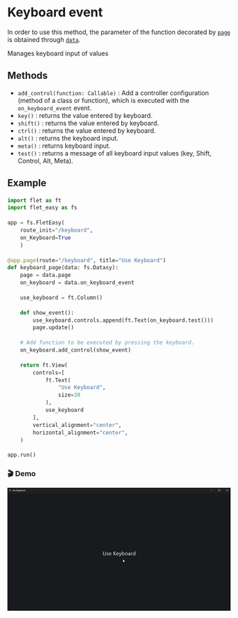 # Keyboard event
In order to use this method, the parameter of the function decorated by [`page`](/flet-easy/0.2.4/how-to-use/#decorator-page) is obtained through [`data`](/flet-easy/0.2.4/how-to-use/#datasy-data).

Manages keyboard input of values

## Methods

* `add_control(function: Callable)` : Add a controller configuration (method of a class or function), which is executed with the `on_keyboard_event` event.
* `key()` : returns the value entered by keyboard.
* `shift()` : returns the value entered by keyboard.
* `ctrl()` : returns the value entered by keyboard.
* `alt()` : returns the keyboard input.
* `meta()` : returns keyboard input.
* `test()` : returns a message of all keyboard input values (key, Shift, Control, Alt, Meta).

## Example

```python hl_lines="6 12 16-18 21"
import flet as ft
import flet_easy as fs

app = fs.FletEasy(
    route_init="/keyboard",
    on_Keyboard=True
    )

@app.page(route="/keyboard", title="Use Keyboard")
def keyboard_page(data: fs.Datasy):
    page = data.page
    on_keyboard = data.on_keyboard_event

    use_keyboard = ft.Column()

    def show_event():
        use_keyboard.controls.append(ft.Text(on_keyboard.test()))
        page.update()

    # Add function to be executed by pressing the keyboard.
    on_keyboard.add_control(show_event)

    return ft.View(
        controls=[
            ft.Text(
                "Use Keyboard",
                size=30
            ),
            use_keyboard
        ],
        vertical_alignment="center",
        horizontal_alignment="center",
    )

app.run()
```
### 🎬 **Demo**
![alt video](../assets/gifs/on_keyboard.gif "use keyboard")